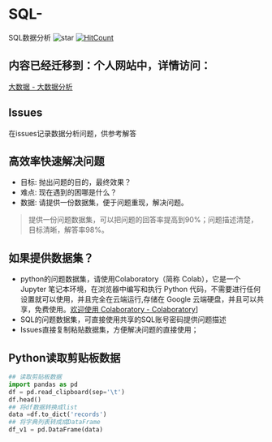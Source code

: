 # SQL-
SQL数据分析
![star]( https://visitor-badge.glitch.me/badge?page_id=ministep_sql_dataanalysis)
[![HitCount](http://hits.dwyl.com/keministep/SQL_DataAnalysis.svg)](http://hits.dwyl.com/keministep/SQL_DataAnalysis)

## 内容已经迁移到：个人网站中，详情访问：
[大数据 - 大数据分析](http://bigdata.ministep.cn/ )


## Issues
在issues记录数据分析问题，供参考解答

## 高效率快速解决问题
- 目标: 抛出问题的目的，最终效果？
- 难点: 现在遇到的困哪是什么？
- 数据: 请提供一份数据集，便于问题重现，解决问题。
> 提供一份问题数据集，可以把问题的回答率提高到90%；问题描述清楚，目标清晰，解答率98%。

## 如果提供数据集？
- python的问题数据集，请使用Colaboratory（简称 Colab），它是一个 Jupyter 笔记本环境，在浏览器中编写和执行 Python 代码，不需要进行任何设置就可以使用，并且完全在云端运行,存储在 Google 云端硬盘，并且可以共享，免费使用。[欢迎使用 Colaboratory - Colaboratory](https://colab.research.google.com/notebooks/intro.ipynb#scrollTo=5fCEDCU_qrC0 )]
- SQL的问题数据集，可直接使用共享的SQL账号密码提供问题描述
- Issues直接复制粘贴数据集，方便解决问题的直接使用；

## Python读取剪贴板数据
```python
## 读取剪贴板数据
import pandas as pd
df = pd.read_clipboard(sep='\t')
df.head()
## 将df数据转换成list
data =df.to_dict('records')
## 将字典列表转成成DataFrame
df_v1 = pd.DataFrame(data)
```





